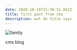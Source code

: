 ```yaml
---
date: 2020-10-16T21:30:51.842Z
title: first post from cms
description: wut da title says
---
```

![family](../assets/_mg_1612.jpg "family")

cms blog